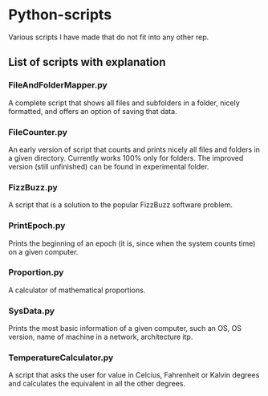 # Python-scripts
Various scripts I have made that do not fit into any other rep.

## List of scripts with explanation

### FileAndFolderMapper.py

A complete script that shows all files and subfolders in a folder, nicely formatted, and offers an option of saving that data. 

### FileCounter.py
An early version of script that counts and prints nicely all files and folders in a given directory. Currently works 100% only for folders. The improved version (still unfinished) can be found in experimental folder.

### FizzBuzz.py
A script that is a solution to the popular FizzBuzz software problem.

### PrintEpoch.py
Prints the beginning of an epoch (it is, since when the system counts time) on a given computer.

### Proportion.py
A calculator of mathematical proportions.

### SysData.py
Prints the most basic information of a given computer, such an OS, OS version, name of machine in a network, architecture itp.

### TemperatureCalculator.py
A script that asks the user for value in Celcius, Fahrenheit or Kalvin degrees and calculates the equivalent in all the other degrees.
